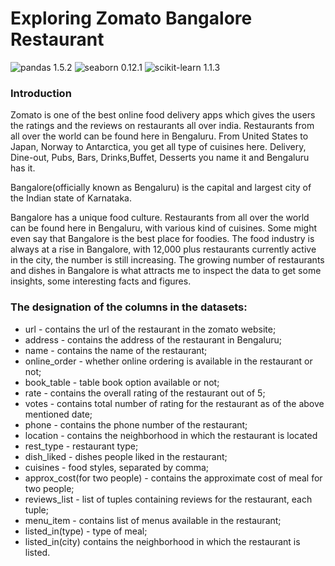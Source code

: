# Exploring Zomato Bangalore Restaurant
![pandas 1.5.2](https://img.shields.io/badge/pandas-1.5.2-blue)
![seaborn 0.12.1](https://img.shields.io/badge/seaborn-0.12.1-brightgreen)
![scikit-learn 1.1.3](https://img.shields.io/badge/scikit--learn-1.1.3-orange)

### **Introduction**
Zomato is one of the best online food delivery apps which gives the users the ratings and the reviews on restaurants all over india. Restaurants from all over the world can be found here in Bengaluru. From United States to Japan, Norway to Antarctica, you get all type of cuisines here. Delivery, Dine-out, Pubs, Bars, Drinks,Buffet, Desserts you name it and Bengaluru has it.

Bangalore(officially known as Bengaluru) is the capital and largest city of the Indian state of Karnataka.

Bangalore has a unique food culture. Restaurants from all over the world can be found here in Bengaluru, with various kind of cuisines. Some might even say that Bangalore is the best place for foodies. The food industry is always at a rise in Bangalore, with 12,000 plus restaurants currently active in the city, the number is still increasing. The growing number of restaurants and dishes in Bangalore is what attracts me to inspect the data to get some insights, some interesting facts and figures.

### **The designation of the columns in the datasets:**
- url - contains the url of the restaurant in the zomato website;
- address - contains the address of the restaurant in Bengaluru;
- name - contains the name of the restaurant;
- online_order - whether online ordering is available in the restaurant or not;
- book_table - table book option available or not;
- rate - contains the overall rating of the restaurant out of 5;
- votes - contains total number of rating for the restaurant as of the above mentioned date;
- phone - contains the phone number of the restaurant;
- location - contains the neighborhood in which the restaurant is located
- rest_type - restaurant type;
- dish_liked - dishes people liked in the restaurant;
- cuisines - food styles, separated by comma;
- approx_cost(for two people) - contains the approximate cost of meal for two people;
- reviews_list - list of tuples containing reviews for the restaurant, each tuple;
- menu_item - contains list of menus available in the restaurant;
- listed_in(type) - type of meal;
- listed_in(city) contains the neighborhood in which the restaurant is listed.